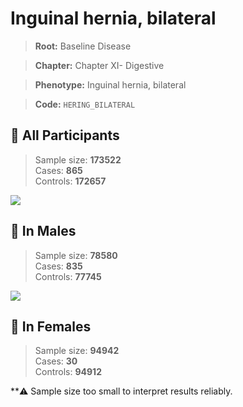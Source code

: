 # Inguinal hernia, bilateral

> **Root:** Baseline Disease  

> **Chapter:** Chapter XI- Digestive  

> **Phenotype:** Inguinal hernia, bilateral  

> **Code:** `HERING_BILATERAL`

## 🧪 All Participants  
> Sample size: **173522**  
> Cases: **865**  
> Controls: **172657**
<img src="/Disease/Figures/ALL/Incidence/HERING_BILATERAL.png"/>
<CsvTable src="/Disease_Data/ALL/Incidence/COX_HERING_BILATERAL.csv" label="🔍 View full results" />

## 👨 In Males  
> Sample size: **78580**  
> Cases: **835**  
> Controls: **77745**
<img src="/Disease/Figures/Male/Incidence/HERING_BILATERAL.png"/>
<CsvTable src="/Disease_Data/Male/Incidence/COX_HERING_BILATERAL.csv" label="🔍 View full results" />

## 👩 In Females  
> Sample size: **94942**  
> Cases: **30**  
> Controls: **94912**

**⚠️ Sample size too small to interpret results reliably.


